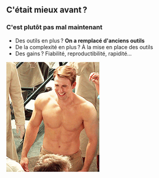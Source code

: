 ## C'était mieux avant ?

### C'est plutôt pas mal maintenant

* Des outils en plus ? **On a remplacé d'anciens outils**
* De la complexité en plus ? À la mise en place des outils
* Des gains ? Fiabilité, reproductibilité, rapidité…

![](images/win-evans.gif)
